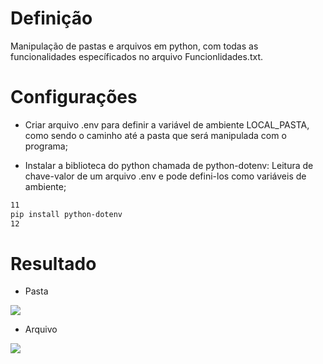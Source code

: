 # Definição 

Manipulação de pastas e arquivos em python, com todas as funcionalidades específicados no arquivo Funcionlidades.txt.

# Configurações 

- Criar arquivo .env para definir a variável de ambiente LOCAL_PASTA, como sendo o caminho até a pasta que será manipulada com o programa;

- Instalar a biblioteca do python chamada de python-dotenv: Leitura de chave-valor de um arquivo .env e pode defini-los como variáveis de ambiente;
```bash
11
pip install python-dotenv
12
```

# Resultado

- Pasta
<span>
     <img src="https://user-images.githubusercontent.com/85804895/159191057-32e09f0f-cdb6-4c46-a5cf-06c94081a372.gif">
</span>

- Arquivo
<span>
     <img src="https://user-images.githubusercontent.com/85804895/159191129-72129a2c-0a91-4ff5-8a4a-133fe848ce89.gif">
</span>
